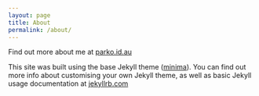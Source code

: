 ```yaml
---
layout: page
title: About
permalink: /about/
---
```


Find out more about me at [parko.id.au](https://parko.id.au/about)

This site was built using the base Jekyll theme ([minima](https://github.com/jekyll/minima)). You can find out more info about customising your own Jekyll theme, as well as basic Jekyll usage documentation at [jekyllrb.com](https://jekyllrb.com/)
